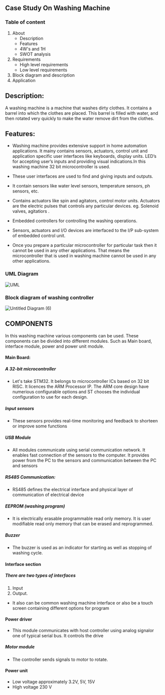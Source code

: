 ## Case Study On Washing Machine

### Table of content
1. About
    - Description
    - Features
    - 4W's and 1H
    - SWOT analysis
2. Requirements
    - High level requirements
    - Low level requirements
3. Block diagram and description
4. Application



## Description:
A washing machine is a machine that washes dirty clothes. It contains a barrel into which the clothes are placed. This barrel is filled with water, and then rotated very quickly to make the water remove dirt from the clothes.

## Features: 

- Washing machine provides extensive support in home automation applications. It mainy contains sensors, actuators, control unit and application specific user interfaces like keyboards, display units. LED’s for accepting user’s inputs and providing visual indications.In this washing machine 32 bit microcontroller is used.

- These user interfaces are used to find and  giving inputs and outputs.
- It contain sensors like water level sensors, temperature sensors, ph sensors, etc.

- Contains actuators like spin and agitators, control motor units. Actuators are the electric pulses that controls any particular devices. eg. Solenoid valves, agitatiors .

- Embedded controllers for controlling the washing operations.

- Sensors, actuators and I/O devices are interfaced to the I/P sub-system of embedded control unit.
- Once you prepare a particular microcontroller for particular task then it cannot be used in any other applications. That means the microcontroller that is used in washing machine cannot be used in any other applications.

### UML Diagram
![UML](https://user-images.githubusercontent.com/93757351/154840281-45c67ba9-cd24-411d-b5d7-d5b80f4f3621.JPG)

### Block diagram of washing controller
![Untitled Diagram (6)](https://user-images.githubusercontent.com/93757351/154830924-320d5f71-0366-4eb7-b7e6-9157d8710dff.jpg)


## COMPONENTS
In this washing machine various components can be used. These components can be divided into different modules.
Such as Main board, interface module, power and power unit module.
#### Main Board:
##### A 32-bit microcontroller 
- Let's take STM32. It belongs to microcontroller ICs based on 32 bit RISC. It licences the ARM Processor IP. The ARM core design have numerious configurable options and ST chooses the individual configuration to use for each design.
##### Input sensors 
- These sensors provides real-time monitoring and feedback to shorteen or improve some functions
##### USB Module 
- All modules communicate using serial communication network. It enables fast connection of the sensors to the computer. It provides power from the PC to the sensors and communication between the PC and sensors
##### RS485 Communication: 
- RS485 defines the electrical interface and physical layer of communication of electrical device
##### EEPROM (washing program) 
- It is electrically erasable programmable read only memory. It is user modifiable read only memory that can be erased and reprogrammed.
##### Buzzer 
- The buzzer is used as an indicator for starting as well as stopping of washing cycle.
#### Interface section 
##### There are two types of interfaces 
1. Input 
2. Output.
-  It also can be common washing machine interface or also be a touch screen containing different options for program
#### Power driver 
- This module communicates with host controller using analog signalor one of typical serial bus. It controls the drive
##### Motor module 
- The controller sends signals to motor to rotate.  
#### Power unit
- Low voltage approximately 3.2V, 5V, 15V
- High voltage 230 V




